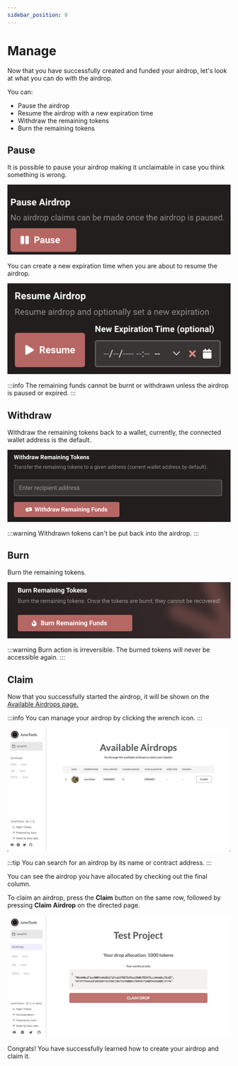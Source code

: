```yaml
---
sidebar_position: 8
---
```


# Manage

Now that you have successfully created and funded your airdrop, let's look at what you can do with the airdrop. 

You can:
- Pause the airdrop
- Resume the airdrop with a new expiration time
- Withdraw the remaining tokens
- Burn the remaining tokens

## Pause 
It is possible to pause your airdrop making it unclaimable in case you think something is wrong.

![](/img/airdrop/pause-airdrop.png)

You can create a new expiration time when you are about to resume the airdrop.

![](/img/airdrop/resume-airdrop.png)

:::info
The remaining funds cannot be burnt or withdrawn unless the airdrop is paused or expired.
:::

## Withdraw 
Withdraw the remaining tokens back to a wallet, currently, the connected wallet address is the default.

![](/img/airdrop/withdraw-remaining.png)

:::warning
Withdrawn tokens can't be put back into the airdrop.
:::

## Burn
Burn the remaining tokens. 

![](/img/airdrop/burn-remaining.png)

:::warning
Burn action is irreversible. The burned tokens will never be accessible again.
:::

## Claim

Now that you successfully started the airdrop, it will be shown on the [Available Airdrops page.](https://juno.tools/airdrops/list)

:::info
You can manage your airdrop by clicking the wrench icon.
:::

![](/img/airdrop/available-airdrops.png)

:::tip
You can search for an airdrop by its name or contract address.
:::


You can see the airdrop you have allocated by checking out the final column.

To claim an airdrop, press the **Claim** button on the same row, followed by pressing **Claim Airdrop** on the directed page.

![](/img/airdrop/claim-airdrop.png)

Congrats! You have successfully learned how to create your airdrop and claim it.

